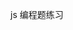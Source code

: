<!--
 * @Description: 
 * @Author: Moobye
 * @Date: 2021-09-18 12:24:59
 * @LastEditTime: 2022-07-07 11:14:18
 * @LastEditors: Moobye
-->
js 编程题练习